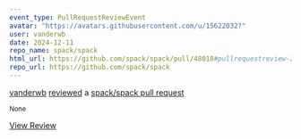 ```yaml
---
event_type: PullRequestReviewEvent
avatar: "https://avatars.githubusercontent.com/u/15622032?"
user: vanderwb
date: 2024-12-11
repo_name: spack/spack
html_url: https://github.com/spack/spack/pull/48018#pullrequestreview-2496210869
repo_url: https://github.com/spack/spack
---
```


<a href='https://github.com/vanderwb' target='_blank'>vanderwb</a> <a href='https://github.com/spack/spack/pull/48018#pullrequestreview-2496210869' target='_blank'>reviewed</a> a <a href='https://github.com/spack/spack/pull/48018' target='_blank'>spack/spack pull request</a>

<small>None</small>

<a href='https://github.com/spack/spack/pull/48018#pullrequestreview-2496210869' target='_blank'>View Review</a>